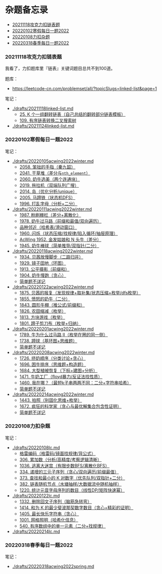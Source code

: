 # 杂题备忘录

<!-- @import "[TOC]" {cmd="toc" depthFrom=3 depthTo=3 orderedList=false} -->

<!-- code_chunk_output -->

- [20211118攻克力扣链表题](#20211118攻克力扣链表题)
- [20220102寒假每日一题2022](#20220102寒假每日一题2022)
- [20220108力扣杂题](#20220108力扣杂题)
- [20220318春季每日一题2022](#20220318春季每日一题2022)

<!-- /code_chunk_output -->

### 20211118攻克力扣链表题

我看了，力扣题库里『链表』关键词题目总共不到100道。

题库：
- https://leetcode-cn.com/problemset/all/?topicSlugs=linked-list&page=1

笔记：
- [./drafts/20211118linked-list.md](./drafts/20211118linked-list.md)
  - [25. K 个一组翻转链表（自己总结的翻转部分链表模板）](./drafts/20211118linked-list.md#25-k-个一组翻转链表自己总结的翻转部分链表模板)
  - [109. 有序链表转换二叉搜索树](./drafts/20211118linked-list.md#109-有序链表转换二叉搜索树)
- [./drafts/20211124linked-list.md](./drafts/20211124linked-list.md)

### 20220102寒假每日一题2022

笔记：
- [./drafts/20220105acwing2022winter.md](./drafts/20220105acwing2022winter.md)
  - [2058. 笨拙的手指（秦九韶）](./drafts/20220105acwing2022winter.md#2058-笨拙的手指秦九韶)
  - [2041. 干草堆（差分与`nth_element`）](./drafts/20220105acwing2022winter.md#2041-干草堆差分与nth_element)
  - [2060. 奶牛选美（两个连通块）](./drafts/20220105acwing2022winter.md#2060-奶牛选美两个连通块)
  - [2019. 拖拉机（双端队列广搜）](./drafts/20220105acwing2022winter.md#2019-拖拉机双端队列广搜)
  - [2014. 岛（优化分析/unique）](./drafts/20220105acwing2022winter.md#2014-岛优化分析unique)
  - [2005. 马蹄铁（状态机DFS）](./drafts/20220105acwing2022winter.md#2005-马蹄铁状态机dfs)
  - [1996. 打乱字母（分析+二分）](./drafts/20220105acwing2022winter.md#1996-打乱字母分析二分)
- [./drafts/20220111acwing2022winter.md](./drafts/20220111acwing2022winter.md)
  - [1987. 粉刷栅栏（差分+离散化）](./drafts/20220111acwing2022winter.md#1987-粉刷栅栏差分离散化)
  - [1978. 奶牛过马路（前缀和最值/双向遍历）](./drafts/20220111acwing2022winter.md#1978-奶牛过马路前缀和最值双向遍历)
  - [品种邻近（哈希表/滑动窗口）](./drafts/20220111acwing2022winter.md#品种邻近哈希表滑动窗口)
  - [1960. 闪烁（状态压缩/找规律/陷入循环/抽屉原理）](./drafts/20220111acwing2022winter.md#1960-闪烁状态压缩找规律陷入循环抽屉原理)
  - [AcWing 1952. 金发姑娘和 N 头牛（差分）](./drafts/20220111acwing2022winter.md#acwing-1952-金发姑娘和-n-头牛差分)
  - [1945. 奶牛棒球（简单推导/双指针/二分）](./drafts/20220111acwing2022winter.md#1945-奶牛棒球简单推导双指针二分)
- [./drafts/20220118acwing2022winter.md](./drafts/20220118acwing2022winter.md)
  - [1934. 贝茜放慢脚步（二路归并）](./drafts/20220118acwing2022winter.md#1934-贝茜放慢脚步二路归并)
  - [1929. 镜子田地（环图）](./drafts/20220118acwing2022winter.md#1929-镜子田地环图)
  - [1913. 公平摄影（前缀和）](./drafts/20220118acwing2022winter.md#1913-公平摄影前缀和)
  - [1904. 奶牛慢跑（贪心）](./drafts/20220118acwing2022winter.md#1904-奶牛慢跑贪心)
  - [简单题不详记](./drafts/20220118acwing2022winter.md#简单题不详记)
- [./drafts/20220122acwing2022winter.md](./drafts/20220122acwing2022winter.md)
  - [1875. 贝茜的报复（发现规律+取补集/状态压缩+枚举/dfs枚举）](./drafts/20220122acwing2022winter.md#1875-贝茜的报复发现规律取补集状态压缩枚举dfs枚举)
  - [1855. 愤怒的奶牛（二分）](./drafts/20220122acwing2022winter.md#1855-愤怒的奶牛二分)
  - [1843. 圆形牛棚（推公式/前缀和）](./drafts/20220122acwing2022winter.md#1843-圆形牛棚推公式前缀和)
  - [1826. 农田缩减（枚举）](./drafts/20220122acwing2022winter.md#1826-农田缩减枚举)
  - [1813. 方块游戏（枚举）](./drafts/20220122acwing2022winter.md#1813-方块游戏枚举)
  - [1801. 蹄子剪刀布（枚举+归纳）](./drafts/20220122acwing2022winter.md#1801-蹄子剪刀布枚举归纳)
- [./drafts/20220201acwing2022winter.md](./drafts/20220201acwing2022winter.md)
  - [1789. 牛为什么过马路 II（枚举在圈的同一侧）](./drafts/20220201acwing2022winter.md#1789-牛为什么过马路-ii枚举在圈的同一侧)
  - [1738. 蹄球（基环图+思维题）](./drafts/20220201acwing2022winter.md#1738-蹄球基环图思维题)
  - [简单题不详记](./drafts/20220201acwing2022winter.md#简单题不详记)
- [./drafts/20220208acwing2022winter.md](./drafts/20220208acwing2022winter.md)
  - [1726. 挤奶顺序（分类讨论+贪心）](./drafts/20220208acwing2022winter.md#1726-挤奶顺序分类讨论贪心)
  - [1696. 困牛排序（思维题+构造题）](./drafts/20220208acwing2022winter.md#1696-困牛排序思维题构造题)
  - [1684. 大型植被恢复（下标+建图+分析）](./drafts/20220208acwing2022winter.md#1684-大型植被恢复下标建图分析)
  - [1471. 牛奶工厂（floyd暴力/反证法找性质）](./drafts/20220208acwing2022winter.md#1471-牛奶工厂floyd暴力反证法找性质)
  - [1460. 我在哪？（最短k子串两两不同：二分+字符串哈希）](./drafts/20220208acwing2022winter.md#1460-我在哪最短k子串两两不同二分字符串哈希)
  - [简单题不详记](./drafts/20220208acwing2022winter.md#简单题不详记)
- [./drafts/20220214acwing2022winter.md](./drafts/20220214acwing2022winter.md)
  - [1443. 拍照（别固化思维+枚举）](./drafts/20220214acwing2022winter.md#1443-拍照别固化思维枚举)
  - [1672. 疯狂的科学家（贪心与最优解集合包含性证明）](./drafts/20220214acwing2022winter.md#1672-疯狂的科学家贪心与最优解集合包含性证明)
  - [简单题不详记](./drafts/20220214acwing2022winter.md#简单题不详记)

### 20220108力扣杂题

笔记：
- [./drafts/20220108lc.md](./drafts/20220108lc.md)
  - [格雷编码（格雷码/镜面找规律/背公式）](./drafts/20220108lc.md#格雷编码格雷码镜面找规律背公式)
  - [306. 累加数（分析/高精度/考察逻辑清晰）](./drafts/20220108lc.md#306-累加数分析高精度考察逻辑清晰)
  - [1036. 逃离大迷宫（有限步数BFS/离散化BFS）](./drafts/20220108lc.md#1036-逃离大迷宫有限步数bfs离散化bfs)
  - [334. 递增的三元子序列（贪心/双向遍历/前缀最值）](./drafts/20220108lc.md#334-递增的三元子序列贪心双向遍历前缀最值)
  - [373. 查找和最小的 K 对数字（优先队列/双指针+二分）](./drafts/20220108lc.md#373-查找和最小的-k-对数字优先队列双指针二分)
  - [382. 链表随机节点（水塘抽样/大数据流中随机抽样）](./drafts/20220108lc.md#382-链表随机节点水塘抽样大数据流中随机抽样)
  - [1220. 统计元音字母序列的数目（线性DP/矩阵快速幂）](./drafts/20220108lc.md#1220-统计元音字母序列的数目线性dp矩阵快速幂)
- [./drafts/20220122lc.md](./drafts/20220122lc.md)
  - [1332. 删除回文子序列（脑筋急转弯）](./drafts/20220122lc.md#1332-删除回文子序列脑筋急转弯)
  - [1414. 和为 K 的最少斐波那契数字数目（贪心+精彩的证明）](./drafts/20220122lc.md#1414-和为-k-的最少斐波那契数字数目贪心精彩的证明)
  - [1405. 最长快乐字符串（贪心）](./drafts/20220122lc.md#1405-最长快乐字符串贪心)
  - [1001. 网格照明（哈希化信息）](./drafts/20220122lc.md#1001-网格照明哈希化信息)
  - [540. 有序数组中的单一元素（二分+找规律）](./drafts/20220122lc.md#540-有序数组中的单一元素二分找规律)
- [./drafts/20220214lc.md](./drafts/20220214lc.md)

### 20220318春季每日一题2022

笔记：
- [./drafts/20220318acwing2022spring.md](./drafts/20220318acwing2022spring.md)

